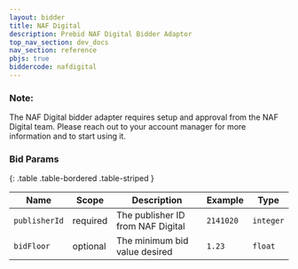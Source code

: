 ```yaml
---
layout: bidder
title: NAF Digital
description: Prebid NAF Digital Bidder Adaptor
top_nav_section: dev_docs
nav_section: reference
pbjs: true
biddercode: nafdigital
---
```


### Note:

The NAF Digital bidder adapter requires setup and approval from the NAF Digital team. Please reach out to your account manager for more information and to start using it.

### Bid Params

{: .table .table-bordered .table-striped } 

| Name | Scope | Description | Example | Type |
| ---- | ----- | ----------- | ------- | ---- |
| `publisherId`       | required | The publisher ID from NAF Digital | `2141020` | `integer` |
| `bidFloor`    | optional | The minimum bid value desired      | `1.23`  | `float` |

